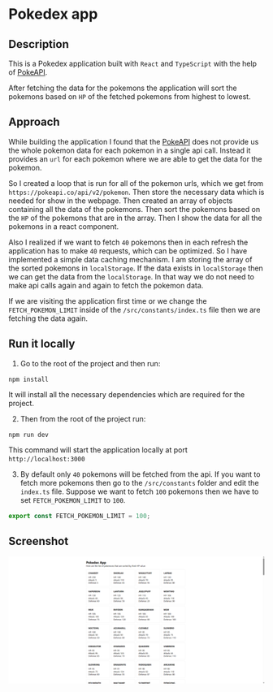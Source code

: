 # Pokedex app

## Description

This is a Pokedex application built with `React` and `TypeScript` with the help of [PokeAPI](https://pokeapi.co/).

After fetching the data for the pokemons the application will sort the pokemons based on `HP` of the fetched pokemons from highest to lowest.

## Approach

While building the application I found that the [PokeAPI](https://pokeapi.co/) does not provide us the whole pokemon data for each pokemon in a single api call. Instead it provides an `url` for each pokemon where we are able to get the data for the pokemon.

So I created a loop that is run for all of the pokemon urls, which we get from `https://pokeapi.co/api/v2/pokemon`. Then store the necessary data which is needed for show in the webpage. Then created an array of objects containing all the data of the pokemons. Then sort the pokemons based on the `HP` of the pokemons that are in the array. Then I show the data for all the pokemons in a react component.

Also I realized if we want to fetch `40` pokemons then in each refresh the application has to make `40` requests, which can be optimized. So I have implemented a simple data caching mechanism. I am storing the array of the sorted pokemons in `localStorage`. If the data exists in `localStorage` then we can get the data from the `localStorage`. In that way we do not need to make api calls again and again to fetch the pokemon data.

If we are visiting the application first time or we change the `FETCH_POKEMON_LIMIT` inside of the `/src/constants/index.ts` file then we are fetching the data again.

## Run it locally

1. Go to the root of the project and then run:

```
npm install
```

It will install all the necessary dependencies which are required for the project.

2. Then from the root of the project run:

```
npm run dev
```

This command will start the application locally at port `http://localhost:3000`

3. By default only `40` pokemons will be fetched from the api. If you want to fetch more pokemons then go to the `/src/constants` folder and edit the `index.ts` file. Suppose we want to fetch `100` pokemons then we have to set `FETCH_POKEMON_LIMIT` to `100`.

```typescript
export const FETCH_POKEMON_LIMIT = 100;
```

## Screenshot

![Screenshot](/screenshots/screenshot.png)
